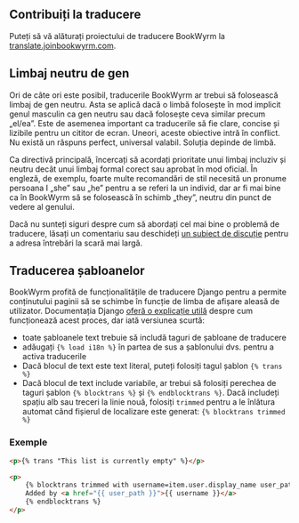 ## Contribuiți la traducere

Puteți să vă alăturați proiectului de traducere BookWyrm la [translate.joinbookwyrm.com](https://translate.joinbookwyrm.com/).

## Limbaj neutru de gen

Ori de câte ori este posibil, traducerile BookWyrm ar trebui să folosească limbaj de gen neutru. Asta se aplică dacă o limbă folosește în mod implicit genul masculin ca gen neutru sau dacă folosește ceva similar precum „el/ea”. Este de asemenea important ca traducerile să fie clare, concise și lizibile pentru un cititor de ecran. Uneori, aceste obiective intră în conflict. Nu există un răspuns perfect, universal valabil. Soluția depinde de limbă.

Ca directivă principală, încercați să acordați prioritate unui limbaj incluziv și neutru decât unui limbaj formal corect sau aprobat în mod oficial. În engleză, de exemplu, foarte multe recomandări de stil necesită un pronume persoana I „she” sau „he” pentru a se referi la un individ, dar ar fi mai bine ca în BookWyrm să se folosească în schimb „they”, neutru din punct de vedere al genului.

Dacă nu sunteți siguri despre cum să abordați cel mai bine o problemă de traducere, lăsați un comentariu sau deschideți [un subiect de discuție](https://translate.joinbookwyrm.com/project/bookwyrm/discussions) pentru a adresa întrebări la scară mai largă.

## Traducerea șabloanelor

BookWyrm profită de funcționalitățile de traducere Django pentru a permite conținutului paginii să se schimbe în funcție de limba de afișare aleasă de utilizator. Documentația Django [oferă o explicație utilă](https://docs.djangoproject.com/en/3.2/topics/i18n/translation/#internationalization-in-template-code) despre cum funcționează acest proces, dar iată versiunea scurtă:

* toate șabloanele text trebuie să includă taguri de șabloane de traducere
* adăugați `{% load i18n %}` în partea de sus a șablonului dvs. pentru a activa traducerile
* Dacă blocul de text este text literal, puteți folosiți tagul șablon `{% trans %}`
* Dacă blocul de text include variabile, ar trebui să folosiți perechea de taguri șablon `{% blocktrans %}` și `{% endblocktrans %}`. Dacă includeți spațiu alb sau treceri la linie nouă, folosiți `trimmed` pentru a le înlătura automat când fișierul de localizare este generat: `{% blocktrans trimmed %}`

### Exemple

```html
<p>{% trans "This list is currently empty" %}</p>

<p>
    {% blocktrans trimmed with username=item.user.display_name user_path=item.user.local_path %}
    Added by <a href="{{ user_path }}">{{ username }}</a>
    {% endblocktrans %}
</p>
```
